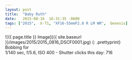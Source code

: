 ```yaml
---
layout: post
title:  "Baby Ruth"
date:   2015-08-16  16:31:35 -0600
tags: ["2015",  X-T1, "XF16-55mmF2.8 R LM WR",  Genesis]
---
```

![{{ page.title }} Image]({{ site.baseurl }}/images/2015/2015_0816_DSCF0001.jpg)
{: .prettyprint}  
Bobbing for  
1/140 sec, f/5.6, ISO 400 - Shutter clicks this day: 716